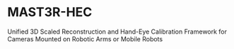 # MAST3R-HEC
Unified 3D Scaled Reconstruction and Hand-Eye Calibration Framework for Cameras Mounted on Robotic Arms or Mobile Robots
